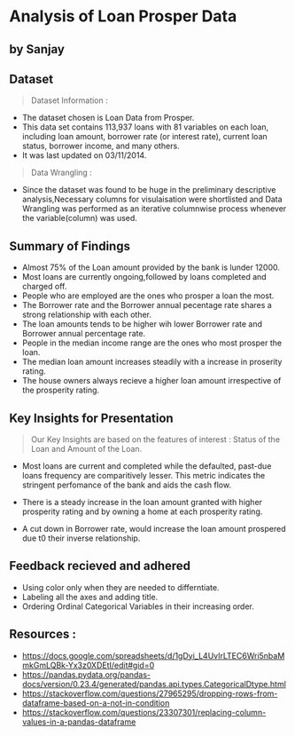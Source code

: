 # Analysis of Loan Prosper Data
## by Sanjay

## Dataset

> Dataset Information :
* The dataset chosen is Loan Data from Prosper.
* This data set contains 113,937 loans with 81 variables on each loan, including loan amount, borrower rate (or interest rate), current loan status, borrower income, and many others.
* It was last updated on 03/11/2014.
> Data Wrangling :
* Since the dataset was found to be huge in the preliminary descriptive analysis,Necessary columns for visulaisation were shortlisted and Data Wrangling was performed as an iterative columnwise process whenever the variable(column) was used. 

## Summary of Findings

* Almost 75% of the Loan amount provided by the bank is lunder 12000.
* Most loans are currently ongoing,followed by loans completed and charged off.
* People who are employed are the ones who prosper a loan the most.
* The Borrower rate and the Borrower annual pecentage rate shares a strong relationship with each other.
* The loan amounts tends to be higher wih lower Borrower rate and Borrower annual percentage rate.  
* People in the median income range are the ones who most prosper the loan.
* The median loan amount increases steadily with a increase in proserity rating.
* The house owners always recieve a higher loan amount irrespective of the prosperity rating.

## Key Insights for Presentation

>Our Key Insights are based on the features of interest : Status of the Loan and Amount of the Loan.

* Most loans are current and completed while the defaulted, past-due loans frequency are comparitively lesser. This metric indicates the stringent perfomance of the bank and aids the cash flow.

* There is a steady increase in the loan amount granted with higher prosperity rating and by owning a home at each prosperity rating.

* A cut down in Borrower rate, would increase the loan amount prospered due t0 their inverse relationship.

## Feedback recieved and adhered

* Using color only when they are needed to differntiate.
* Labeling all the axes and adding title.
* Ordering Ordinal Categorical Variables in their increasing order.

## Resources :

* https://docs.google.com/spreadsheets/d/1gDyi_L4UvIrLTEC6Wri5nbaMmkGmLQBk-Yx3z0XDEtI/edit#gid=0
* https://pandas.pydata.org/pandas-docs/version/0.23.4/generated/pandas.api.types.CategoricalDtype.html
* https://stackoverflow.com/questions/27965295/dropping-rows-from-dataframe-based-on-a-not-in-condition
* https://stackoverflow.com/questions/23307301/replacing-column-values-in-a-pandas-dataframe